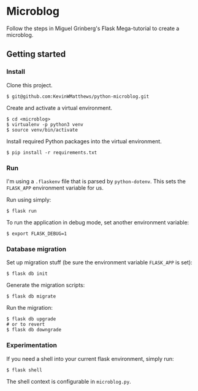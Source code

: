 # Microblog

Follow the steps in Miguel Grinberg's Flask Mega-tutorial to create a microblog.

## Getting started

### Install

Clone this project.
```
$ git@github.com:KevinWMatthews/python-microblog.git
```

Create and activate a virtual environment.
```
$ cd <microblog>
$ virtualenv -p python3 venv
$ source venv/bin/activate
```

Install required Python packages into the virtual environment.
```
$ pip install -r requirements.txt
```

### Run

I'm using a `.flaskenv` file that is parsed by `python-dotenv`.
This sets the `FLASK_APP` environment variable for us.

Run using simply:
```
$ flask run
```

To run the application in debug mode, set another environment variable:
```
$ export FLASK_DEBUG=1
```

### Database migration

Set up migration stuff (be sure the environment variable `FLASK_APP` is set):
```
$ flask db init
```

Generate the migration scripts:
```
$ flask db migrate
```

Run the migration:
```
$ flask db upgrade
# or to revert
$ flask db downgrade
```

### Experimentation

If you need a shell into your current flask environment, simply run:
```
$ flask shell
```
The shell context is configurable in `microblog.py`.
